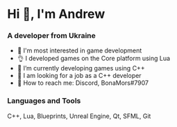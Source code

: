 # Hi 👋, I'm Andrew

### A developer from Ukraine

- 👀 I'm most interested in game development
- :ok_hand: I developed games on the Сore platform using Lua
- :muscle: I’m currently developing games using C++
- 👯 I am looking for a job as a C++ developer
- :speech_balloon: How to reach me: Discord, BonaMors#7907

### Languages and Tools
C++, Lua, Blueprints, Unreal Engine, Qt, SFML, Git

<!---
BONAM0RS/BONAM0RS is a ✨ special ✨ repository because its `README.md` (this file) appears on your GitHub profile.
You can click the Preview link to take a look at your changes.
--->

